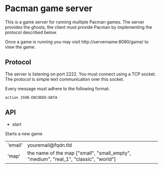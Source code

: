 Pacman game server
==================

This is a game server for running multiple Pacman games. The server provides
the ghosts, the client must provide Pacman by implementing the protocol
described below.

Once a game is running you may visit http://servername:8080/game/ to view the
game.


Protocol
--------

The server is listening on port 2222. You must connect using a TCP socket.
The protocol is simple text communication over this socket.

Every message must adhere to the following format:

    action JSON-ENCODED-DATA


API
---

* start

Starts a new game

<table>
        <tr>
        <td>'email'</td>
        <td>youremail@fqdn.tld</td>
        </tr>
        <tr>
        <td>'map'</td>
        <td>the name of the map ["small", "small_empty", "medium", "real_1", "classic", "world"]</td>
        </tr>
</table>

